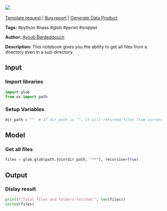 <a href="https://app.naas.ai/user-redirect/naas/downloader?url=https://raw.githubusercontent.com/jupyter-naas/awesome-notebooks/master/Python/Python_Get_all_files_from_directory.ipynb" target="_parent"><img src="https://naasai-public.s3.eu-west-3.amazonaws.com/Open_in_Naas_Lab.svg"/></a><br><br><a href="https://github.com/jupyter-naas/awesome-notebooks/issues/new?assignees=&labels=&template=template-request.md&title=Tool+-+Action+of+the+notebook+">Template request</a> | <a href="https://github.com/jupyter-naas/awesome-notebooks/issues/new?assignees=&labels=bug&template=bug_report.md&title=Python+-+Get+all+files+from+directory:+Error+short+description">Bug report</a> | <a href="https://app.naas.ai/user-redirect/naas/downloader?url=https://raw.githubusercontent.com/jupyter-naas/awesome-notebooks/master/Naas/Naas_Start_data_product.ipynb" target="_parent">Generate Data Product</a>

**Tags:** #python #naas #glob #pprint #snippet

**Author:** [Ayoub Berdeddouch](https://www.linkedin.com/ayoub-berdeddouch)

**Description:** This notebook gives you the ability to get all files from a directory even in a sub-directory.

## Input

### Import libraries


```python
import glob
from os import path
```

### Setup Variables


```python
dir_path = ""  # If dir path is "", it will returned files from current folder
```

## Model

### Get all files


```python
files = glob.glob(path.join(dir_path, "**"), recursive=True)
```

## Output

### Dislay result


```python
print(f"Total files and folders fetched:", len(files))
sorted(files)
```
